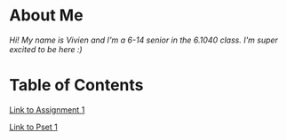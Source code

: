 # About Me
*Hi! My name is Vivien and I'm a 6-14 senior in the 6.1040 class. I'm super excited to be here :)*

# Table of Contents
[Link to Assignment 1](assignments/assignment1.md)

[Link to Pset 1](assignments/problemset1.md)